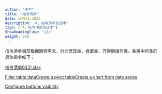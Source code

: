 ```yaml
---
author: "王宇"
title: "指令清单"
date: 三月31,2023
description: "4、指令清单及话术"
tags: ["4、指令清单及话术"]
ShowReadingTime: "12s"
weight: 650
---
```

指令清单目前根据厨师需求，分为烹饪类、食谱类、万得厨操作类。各类中包含的具体指令如下：

  

[指令清单0331.xlsx](/download/attachments/97900313/%E6%8C%87%E4%BB%A4%E6%B8%85%E5%8D%950331.xlsx?version=1&modificationDate=1680229461700&api=v2)

[Filter table data](#)[Create a pivot table](#)[Create a chart from data series](#)

[Configure buttons visibility](/users/tfac-settings.action)